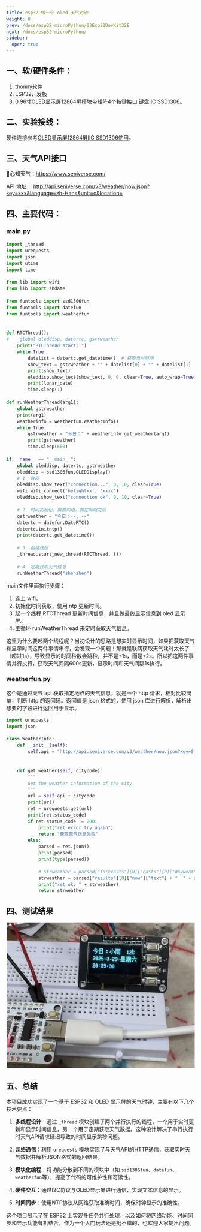 ```yaml
---
title: esp32 做一个 oled 天气时钟
weight: 8
prev: /docs/esp32-microPython/02Esp32DevKit32E
next: /docs/esp32-microPython/
sidebar:
  open: true
---
```



## 一、软/硬件条件：
1. thonny软件
2. ESP32开发板
3. 0.96寸OLED显示屏12864屏模块带矩阵4个按键接口 键盘IIC SSD1306。

## 二、实验接线：
硬件连接参考[OLED显示屏12864屏IIC SSD1306使用](../04oled1306)。

## 三、天气API接口
📍心知天气：https://www.seniverse.com/

API 地址：
http://api.seniverse.com/v3/weather/now.json?key=xxx&language=zh-Hans&unit=c&location=

## 四、主要代码：
### main.py
``` python
import _thread
import urequests
import json
import utime
import time

from lib import wifi
from lib import zhdate

from funtools import ssd1306fun
from funtools import datefun
from funtools import weatherfun


def RTCThread():
#    global oleddisp, datertc, gstrweather
    print("RTCThread start: ")
    while True:
        datelist = datertc.get_datetime()  # 获取当前时间
        show_text = gstrweather + "" + datelist[0] + "" + datelist[1]
        print(show_text)
        oleddisp.show_text(show_text, 0, 0, clear=True, auto_wrap=True)
        print(lunar_date)
        time.sleep(1)

def runWeatherThread(arg1):
    global gstrweather
    print(arg1)
    weatherinfo = weatherfun.WeatherInfo()
    while True:
        gstrweather = "今日：" + weatherinfo.get_weather(arg1)
        print(gstrweather)
        time.sleep(600)

if __name__ == "__main__":
    global oleddisp, datertc, gstrweather
    oleddisp = ssd1306fun.OLEDDisplay()
    # 1. 联网
    oleddisp.show_text("connection...", 0, 10, clear=True)
    wifi.wifi_connect('helightxx', 'xxxx')
    oleddisp.show_text("connection ok", 0, 10, clear=True)
    
    # 2. 时间初始化，需要网络，要在网络之后
    gstrweather = "今日：--, --"
    datertc = datefun.DateRTC()
    datertc.initntp()
    print(datertc.get_datetime())
    
    # 3. 创建线程
    _thread.start_new_thread(RTCThread, ())

    # 4. 定期获取天气信息
    runWeatherThread("shenzhen")
```

main文件里面执行步骤：
1. 连上 wifi。
2. 初始化时间获取，使用 ntp 更新时间。
3. 起一个线程 RTCThread 更新时间信息，并且做最终显示信息到 oled 显示屏。
4. 主循环 runWeatherThread 来定时获取天气信息。

这里为什么要起两个线程呢？当初设计的思路是想实时显示时间，如果把获取天气和显示时间这两件事情串行，会发现一个问题！那就是联网获取天气耗时太长了（超过1s），导致显示的时间秒数会跳秒，并不是+1s，而是+2s。所以把这两件事情并行执行，获取天气间隔600s更新，显示时间和天气间隔1s执行。

### weatherfun.py
这个是通过天气 api 获取指定地点的天气信息，就是一个 http 请求，相对比较简单，判断 http 的返回码。返回值是 json 格式的，使用 json 库进行解析，解析出想要的字段进行返回用于显示。
``` python
import urequests
import json

class WeatherInfo:
    def __init__(self):
        self.api = "http://api.seniverse.com/v3/weather/now.json?key=SjQE6qklMpxBpVO1C&language=zh-Hans&unit=c&location="

  
    def get_weather(self, citycode):
        """
        Get the weather information of the city.
        """
        url = self.api + citycode
        print(url)
        ret = urequests.get(url)
        print(ret.status_code)
        if ret.status_code != 200:
            print("ret error try again")
            return "获取天气信息失败"
        else:
            parsed = ret.json()
            print(parsed)
            print(type(parsed))
 
            # strweather = parsed["forecasts"][0]["casts"][0]["dayweather"]
            strweather = parsed["results"][0]["now"]["text"] + "  " + str(parsed["results"][0]["now"]["temperature"]) + "℃"
            print("ret ok: " + strweather)
            return strweather

```

## 四、测试结果

![](08-imgs/1.jpg)


## 五、总结

本项目成功实现了一个基于 ESP32 和 OLED 显示屏的天气时钟，主要有以下几个技术要点：

1. **多线程设计**：通过 `_thread` 模块创建了两个并行执行的线程，一个用于实时更新和显示时间信息，另一个用于定期获取天气数据。这种设计解决了串行执行时天气API请求延迟导致的时间显示跳秒问题。

2. **网络通信**：利用 `urequests` 模块实现了与天气API的HTTP通信，获取实时天气数据并解析JSON格式的返回结果。

3. **模块化编程**：将功能分散到不同的模块中（如 `ssd1306fun`、`datefun`、`weatherfun`等），提高了代码的可维护性和可读性。

4. **硬件交互**：通过I2C协议与OLED显示屏进行通信，实现文本信息的显示。

5. **时间同步**：使用NTP协议从网络获取准确时间，确保时钟显示的准确性。

这个项目展示了在 ESP32 上实现多任务并行处理，以及如何将网络功能、时间同步和显示功能有机结合，作为一个入门玩法还是挺不错的，也欢迎大家提出问题。
